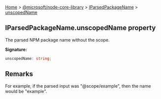[Home](./index) &gt; [@microsoft/node-core-library](./node-core-library.md) &gt; [IParsedPackageName](./node-core-library.iparsedpackagename.md) &gt; [unscopedName](./node-core-library.iparsedpackagename.unscopedname.md)

## IParsedPackageName.unscopedName property

The parsed NPM package name without the scope.

<b>Signature:</b>

```typescript
unscopedName: string;
```

## Remarks

For example, if the parsed input was "<!-- -->@<!-- -->scope/example", then the name would be "example".

